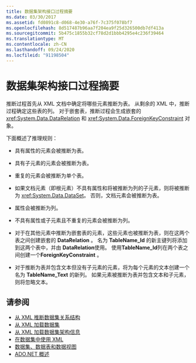 ```yaml
---
title: 数据集架构接口过程摘要
ms.date: 03/30/2017
ms.assetid: fd0891c8-d068-4e30-a76f-7c375f078bf7
ms.openlocfilehash: 8d517487b96aa7f204ea9f25d326500db7df413a
ms.sourcegitcommit: 5b475c1855b32cf78d2d1bbb4295e4c236f39464
ms.translationtype: MT
ms.contentlocale: zh-CN
ms.lasthandoff: 09/24/2020
ms.locfileid: "91198504"
---
```

# <a name="summary-of-the-dataset-schema-inference-process"></a>数据集架构接口过程摘要

推断过程首先从 XML 文档中确定将哪些元素推断为表。 从剩余的 XML 中，推断过程确定这些表的列。 对于嵌套表，推断过程会生成嵌套的 <xref:System.Data.DataRelation> 和 <xref:System.Data.ForeignKeyConstraint> 对象。  
  
 下面概述了推理规则：  
  
- 具有属性的元素会被推断为表。  
  
- 具有子元素的元素会被推断为表。  
  
- 重复的元素会被推断为单个表。  
  
- 如果文档元素（即根元素）不具有属性和将被推断为列的子元素，则将被推断为 <xref:System.Data.DataSet>。 否则，文档元素会被推断为表。  
  
- 属性会被推断为列。  
  
- 不具有属性或子元素且不重复的元素会被推断为列。  
  
- 对于在其他元素中推断为嵌套表的元素，这些元素也被推断为表，则在这两个表之间创建嵌套的 **DataRelation** 。 名为 **TableName_Id** 的新主键列将添加到这两个表中，并由 **DataRelation**使用。 使用**TableName_Id**列在两个表之间创建一个**ForeignKeyConstraint** 。  
  
- 对于推断为表并包含文本但没有子元素的元素，将为每个元素的文本创建一个名为 **TableName_Text** 的新列。 如果元素被推断为表并包含文本和子元素，则将忽略文本。  
  
## <a name="see-also"></a>请参阅

- [从 XML 推断数据集关系结构](inferring-dataset-relational-structure-from-xml.md)
- [从 XML 加载数据集](loading-a-dataset-from-xml.md)
- [从 XML 加载数据集架构信息](loading-dataset-schema-information-from-xml.md)
- [在数据集中使用 XML](using-xml-in-a-dataset.md)
- [数据集、数据表和数据视图](index.md)
- [ADO.NET 概述](../ado-net-overview.md)
